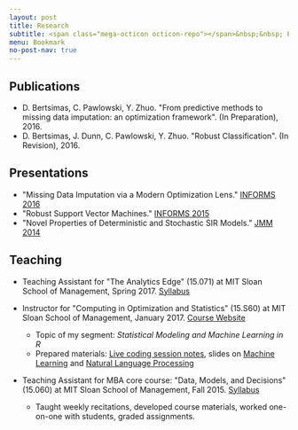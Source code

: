 ```yaml
---
layout: post
title: Research
subtitle: <span class="mega-octicon octicon-repo"></span>&nbsp;&nbsp; Publications - Presentations - Teaching
menu: Bookmark
no-post-nav: true
---
```


## Publications
- D. Bertsimas, C. Pawlowski, Y. Zhuo. "From predictive methods to missing data imputation: an optimization framework". (In Preparation), 2016.
- D. Bertsimas, J. Dunn, C. Pawlowski, Y. Zhuo. "Robust Classification".  (In Revision), 2016.

## Presentations
- "Missing Data Imputation via a Modern Optimization Lens." [INFORMS 2016](http://www.abstractsonline.com/pp8/#!/4182/presentation/7104)
- "Robust Support Vector Machines." [INFORMS 2015](https://informs.emeetingsonline.com/emeetings/formbuilder/clustersessiondtl.asp?csnno=24168&mmnno=272&ppnno=90513)
- "Novel Properties of Deterministic and Stochastic SIR Models." [JMM 2014](http://jointmathematicsmeetings.org/amsmtgs/2160_abstracts/1096-vg-2688.pdf)

## Teaching
- Teaching Assistant for "The Analytics Edge" (15.071) at MIT Sloan School of Management, Spring 2017. [Syllabus](https://colin78.github.io/assets/files/Syllabus-15071-Spring2017-template2.pdf)
- Instructor for "Computing in Optimization and Statistics" (15.S60) at MIT Sloan School of Management, January 2017. [Course Website](https://philchodrow.github.io/cos_2017/)
    - Topic of my segment: *Statistical Modeling and Machine Learning in R*
    - Prepared materials: [Live coding session notes](https://colin78.github.io/assets/files/script_2_complete.html), slides on [Machine Learning](https://colin78.github.io/assets/files/Machine%20Learning.pdf) and [Natural Language Processing](https://colin78.github.io/assets/files/Natural%20Language%20Processing.pdf)
     
- Teaching Assistant for MBA core course: "Data, Models, and Decisions" (15.060) at MIT Sloan School of Management, Fall 2015. [Syllabus](https://colin78.github.io/assets/files/Syllabus-15060-Fall-2015.pdf)
    - Taught weekly recitations, developed course materials, worked one-on-one with students, graded assignments.